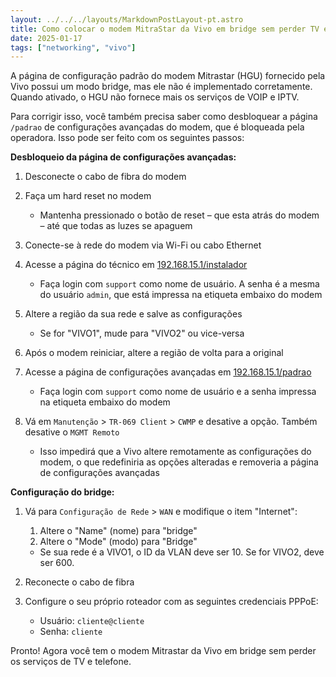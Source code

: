 ```yaml
---
layout: ../../../layouts/MarkdownPostLayout-pt.astro
title: Como colocar o modem MitraStar da Vivo em bridge sem perder TV e telefone
date: 2025-01-17
tags: ["networking", "vivo"]
---
```


A página de configuração padrão do modem Mitrastar (HGU) fornecido pela Vivo possui um modo bridge, mas ele não é implementado corretamente. Quando ativado, o HGU não fornece mais os serviços de VOIP e IPTV.

Para corrigir isso, você também precisa saber como desbloquear a página `/padrao` de configurações avançadas do modem, que é bloqueada pela operadora. Isso pode ser feito com os seguintes passos:

**Desbloqueio da página de configurações avançadas:**

1. Desconecte o cabo de fibra do modem
1. Faça um hard reset no modem

   - Mantenha pressionado o botão de reset – que esta atrás do modem – até que todas as luzes se apaguem

1. Conecte-se à rede do modem via Wi-Fi ou cabo Ethernet

1. Acesse a página do técnico em [192.168.15.1/instalador](http://192.168.15.1/instalador)

   - Faça login com `support` como nome de usuário. A senha é a mesma do usuário `admin`, que está impressa na etiqueta embaixo do modem

1. Altere a região da sua rede e salve as configurações

   - Se for "VIVO1", mude para "VIVO2" ou vice-versa

1. Após o modem reiniciar, altere a região de volta para a original

1. Acesse a página de configurações avançadas em [192.168.15.1/padrao](http://192.168.15.1/padrao)

   - Faça login com `support` como nome de usuário e a senha impressa na etiqueta embaixo do modem

1. Vá em `Manutenção` > `TR-069 Client` > `CWMP` e desative a opção. Também desative o `MGMT Remoto`

   - Isso impedirá que a Vivo altere remotamente as configurações do modem, o que redefiniria as opções alteradas e removeria a página de configurações avançadas

**Configuração do bridge:**

1. Vá para `Configuração de Rede` > `WAN` e modifique o item "Internet":

   1. Altere o "Name" (nome) para "bridge"
   1. Altere o "Mode" (modo) para "Bridge"

   - Se sua rede é a VIVO1, o ID da VLAN deve ser 10. Se for VIVO2, deve ser 600.

1. Reconecte o cabo de fibra

1. Configure o seu próprio roteador com as seguintes credenciais PPPoE:

   - Usuário: `cliente@cliente`
   - Senha: `cliente`

Pronto! Agora você tem o modem Mitrastar da Vivo em bridge sem perder os serviços de TV e telefone.
